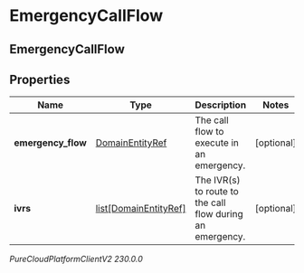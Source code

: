 # EmergencyCallFlow

## EmergencyCallFlow

## Properties

|Name | Type | Description | Notes|
|------------ | ------------- | ------------- | -------------|
| **emergency_flow** | [DomainEntityRef](DomainEntityRef) | The call flow to execute in an emergency. | [optional] |
| **ivrs** | [list[DomainEntityRef]](DomainEntityRef) | The IVR(s) to route to the call flow during an emergency. | [optional] |



_PureCloudPlatformClientV2 230.0.0_
